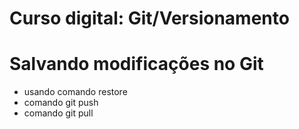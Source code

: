 # Curso digital: Git/Versionamento

# Salvando modificações no Git
* usando comando restore
* comando git push
* comando git pull

